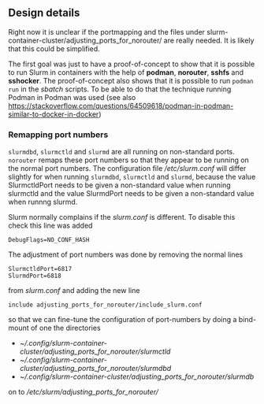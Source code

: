## Design details

Right now it is unclear if the portmapping and
the files under slurm-container-cluster/adjusting_ports_for_norouter/
are really needed. It is likely that this could be simplified.

The first goal was just to have a proof-of-concept to show that it
is possible to run Slurm in containers with the help of __podman__, __norouter__, __sshfs__ and __sshocker__.
The proof-of-concept also shows that it is possible to run `podman run` in the _sbatch_ scripts.
To be able to do that the technique running Podman in Podman was used
(see also https://stackoverflow.com/questions/64509618/podman-in-podman-similar-to-docker-in-docker)

### Remapping port numbers

`slurmdbd`, `slurmctld` and `slurmd` are all running on non-standard ports.
 `norouter` remaps these port numbers so that they appear to be running on the
 normal port numbers.
 The configuration file _/etc/slurm.conf_ will differ slightly for when running `slurmdbd`, `slurmctld` and `slurmd`,
because the value SlurmctldPort needs to be given a non-standard value when running slurmctld and
the value SlurmdPort needs to be given a non-standard value when runnng slurmd.

Slurm normally complains if the _slurm.conf_ is different. To disable this check this line was added
```
DebugFlags=NO_CONF_HASH
```

The adjustment of port numbers was done by removing the normal lines

```
SlurmctldPort=6817
SlurmdPort=6818
```

from _slurm.conf_ and adding the new line

```
include adjusting_ports_for_norouter/include_slurm.conf
```

so that we can fine-tune the configuration of port-numbers by doing a bind-mount
of one the directories

* _~/.config/slurm-container-cluster/adjusting_ports_for_norouter/slurmctld_
* _~/.config/slurm-container-cluster/adjusting_ports_for_norouter/slurmdbd_
* _~/.config/slurm-container-cluster/adjusting_ports_for_norouter/slurmdb_

on to _/etc/slurm/adjusting_ports_for_norouter/_
